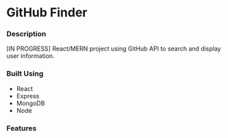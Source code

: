 # GitHub Finder

### Description

[IN PROGRESS] React/MERN project using GitHub API to search and display user information.

### Built Using

-   React
-   Express
-   MongoDB
-   Node

### Features
